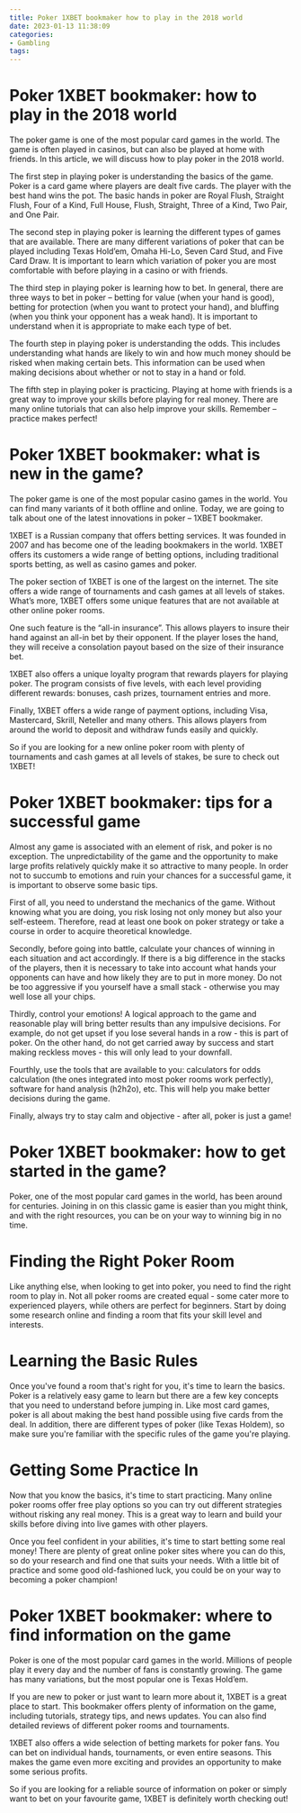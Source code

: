 ```yaml
---
title: Poker 1XBET bookmaker how to play in the 2018 world
date: 2023-01-13 11:38:09
categories:
- Gambling
tags:
---
```



#  Poker 1XBET bookmaker: how to play in the 2018 world

The poker game is one of the most popular card games in the world. The game is often played in casinos, but can also be played at home with friends. In this article, we will discuss how to play poker in the 2018 world.

The first step in playing poker is understanding the basics of the game. Poker is a card game where players are dealt five cards. The player with the best hand wins the pot. The basic hands in poker are Royal Flush, Straight Flush, Four of a Kind, Full House, Flush, Straight, Three of a Kind, Two Pair, and One Pair.

The second step in playing poker is learning the different types of games that are available. There are many different variations of poker that can be played including Texas Hold’em, Omaha Hi-Lo, Seven Card Stud, and Five Card Draw. It is important to learn which variation of poker you are most comfortable with before playing in a casino or with friends.

The third step in playing poker is learning how to bet. In general, there are three ways to bet in poker – betting for value (when your hand is good), betting for protection (when you want to protect your hand), and bluffing (when you think your opponent has a weak hand). It is important to understand when it is appropriate to make each type of bet.

The fourth step in playing poker is understanding the odds. This includes understanding what hands are likely to win and how much money should be risked when making certain bets. This information can be used when making decisions about whether or not to stay in a hand or fold.

The fifth step in playing poker is practicing. Playing at home with friends is a great way to improve your skills before playing for real money. There are many online tutorials that can also help improve your skills. Remember – practice makes perfect!

#  Poker 1XBET bookmaker: what is new in the game?

The poker game is one of the most popular casino games in the world. You can find many variants of it both offline and online. Today, we are going to talk about one of the latest innovations in poker – 1XBET bookmaker.

1XBET is a Russian company that offers betting services. It was founded in 2007 and has become one of the leading bookmakers in the world. 1XBET offers its customers a wide range of betting options, including traditional sports betting, as well as casino games and poker.

The poker section of 1XBET is one of the largest on the internet. The site offers a wide range of tournaments and cash games at all levels of stakes. What’s more, 1XBET offers some unique features that are not available at other online poker rooms.

One such feature is the “all-in insurance”. This allows players to insure their hand against an all-in bet by their opponent. If the player loses the hand, they will receive a consolation payout based on the size of their insurance bet.

1XBET also offers a unique loyalty program that rewards players for playing poker. The program consists of five levels, with each level providing different rewards: bonuses, cash prizes, tournament entries and more.

Finally, 1XBET offers a wide range of payment options, including Visa, Mastercard, Skrill, Neteller and many others. This allows players from around the world to deposit and withdraw funds easily and quickly.

So if you are looking for a new online poker room with plenty of tournaments and cash games at all levels of stakes, be sure to check out 1XBET!

#  Poker 1XBET bookmaker: tips for a successful game

Almost any game is associated with an element of risk, and poker is no exception. The unpredictability of the game and the opportunity to make large profits relatively quickly make it so attractive to many people. In order not to succumb to emotions and ruin your chances for a successful game, it is important to observe some basic tips.

First of all, you need to understand the mechanics of the game. Without knowing what you are doing, you risk losing not only money but also your self-esteem. Therefore, read at least one book on poker strategy or take a course in order to acquire theoretical knowledge.

Secondly, before going into battle, calculate your chances of winning in each situation and act accordingly. If there is a big difference in the stacks of the players, then it is necessary to take into account what hands your opponents can have and how likely they are to put in more money. Do not be too aggressive if you yourself have a small stack - otherwise you may well lose all your chips.

Thirdly, control your emotions! A logical approach to the game and reasonable play will bring better results than any impulsive decisions. For example, do not get upset if you lose several hands in a row - this is part of poker. On the other hand, do not get carried away by success and start making reckless moves - this will only lead to your downfall.

Fourthly, use the tools that are available to you: calculators for odds calculation (the ones integrated into most poker rooms work perfectly), software for hand analysis (h2h2o), etc. This will help you make better decisions during the game.

Finally, always try to stay calm and objective - after all, poker is just a game!

#  Poker 1XBET bookmaker: how to get started in the game?

Poker, one of the most popular card games in the world, has been around for centuries. Joining in on this classic game is easier than you might think, and with the right resources, you can be on your way to winning big in no time.

# Finding the Right Poker Room

Like anything else, when looking to get into poker, you need to find the right room to play in. Not all poker rooms are created equal - some cater more to experienced players, while others are perfect for beginners. Start by doing some research online and finding a room that fits your skill level and interests.

# Learning the Basic Rules

Once you've found a room that's right for you, it's time to learn the basics. Poker is a relatively easy game to learn but there are a few key concepts that you need to understand before jumping in. Like most card games, poker is all about making the best hand possible using five cards from the deal. In addition, there are different types of poker (like Texas Holdem), so make sure you're familiar with the specific rules of the game you're playing.

# Getting Some Practice In

Now that you know the basics, it's time to start practicing. Many online poker rooms offer free play options so you can try out different strategies without risking any real money. This is a great way to learn and build your skills before diving into live games with other players.


Once you feel confident in your abilities, it's time to start betting some real money! There are plenty of great online poker sites where you can do this, so do your research and find one that suits your needs. With a little bit of practice and some good old-fashioned luck, you could be on your way to becoming a poker champion!

#  Poker 1XBET bookmaker: where to find information on the game

Poker is one of the most popular card games in the world. Millions of people play it every day and the number of fans is constantly growing. The game has many variations, but the most popular one is Texas Hold’em.

If you are new to poker or just want to learn more about it, 1XBET is a great place to start. This bookmaker offers plenty of information on the game, including tutorials, strategy tips, and news updates. You can also find detailed reviews of different poker rooms and tournaments.

1XBET also offers a wide selection of betting markets for poker fans. You can bet on individual hands, tournaments, or even entire seasons. This makes the game even more exciting and provides an opportunity to make some serious profits.

So if you are looking for a reliable source of information on poker or simply want to bet on your favourite game, 1XBET is definitely worth checking out!